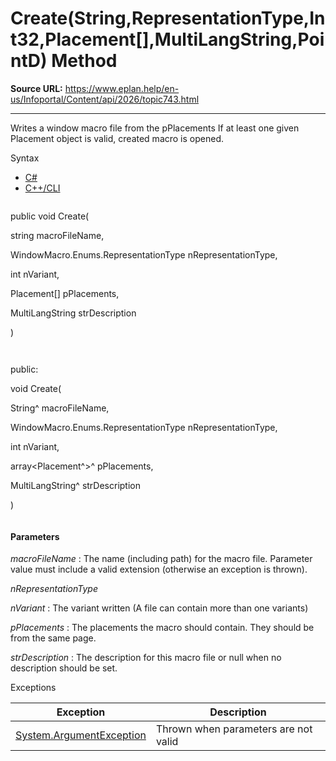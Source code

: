 # Create(String,RepresentationType,Int32,Placement[],MultiLangString,PointD) Method

**Source URL:** https://www.eplan.help/en-us/Infoportal/Content/api/2026/topic743.html

---

Writes a window macro file from the pPlacements If at least one given Placement object is valid, created macro is opened.

Syntax

- [C#](#i-syntax-CS)
- [C++/CLI](#i-syntax-CPP2005)

```
```
public void Create( 

   string macroFileName,

   WindowMacro.Enums.RepresentationType nRepresentationType,

   int nVariant,

   Placement[] pPlacements,

   MultiLangString strDescription

)
```
```

```
```
public:

void Create( 

   String^ macroFileName,

   WindowMacro.Enums.RepresentationType nRepresentationType,

   int nVariant,

   array<Placement^>^ pPlacements,

   MultiLangString^ strDescription

)
```
```

#### Parameters

*macroFileName*
:   The name (including path) for the macro file. Parameter value must include a valid extension (otherwise an exception is thrown).

*nRepresentationType*


*nVariant*
:   The variant written (A file can contain more than one variants)

*pPlacements*
:   The placements the macro should contain. They should be from the same page.

*strDescription*
:   The description for this macro file or null when no description should be set.

Exceptions

| Exception | Description |
| --- | --- |
| [System.ArgumentException](#) | Thrown when parameters are not valid |
